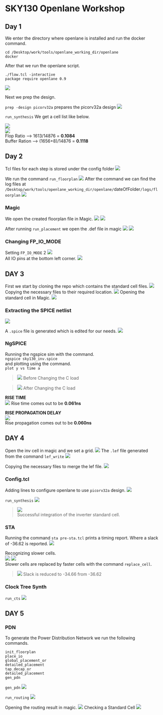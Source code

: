 # SKY130 Openlane Workshop

## Day 1
We enter the directory where openlane is installed and run the docker command.
``` 
cd /Desktop/work/tools/openlane_working_dir/openlane
docker
```
After that we run the openlane script.
```
./flow.tcl -interactive
package require openlane 0.9
```
![](https://imgur.com/YHyJgjd.png)

Next we prep the design.

```prep -design picorv32a```
prepares the picorv32a design
![](https://imgur.com/qPDwEhD.png)

```run_synthesis```
We get a cell list like below.  

![](https://imgur.com/vxPRTo8.png)  
![](https://imgur.com/y1APzSV.png)  
Flop Ratio --> 1613/14876 = **0.1084**  
Buffer Ration --> (1656+8)/14876 = **0.1118**

## Day 2 
Tcl files for each step is stored under the config folder
![](https://imgur.com/CTYy7sq.png)

We run the command ```run_floorplan```
![](https://imgur.com/0PW4oM1.png)
After the command we can find the log files at ```/Desktop/work/tools/openlane_working_dir/openlane/```dateOfFolder```/logs/floorplan```
![](https://imgur.com/DxrJu0w.png)

### Magic
We open the created floorplan file in Magic.
![](https://imgur.com/SHo97h1.png)
![](https://imgur.com/Xo0N0D0.png)  

After running ```run_placement``` we open the .def file in magic
![](https://imgur.com/hrIyiHy.png)
![](https://imgur.com/cOWFWiX.png)

### Changing FP_IO_MODE
Setting ```FP_IO_MODE``` 2
![](https://imgur.com/BO9Jee4.png)  
All IO pins at the bottom left corner.
![](https://imgur.com/foAzuiC.png)

## DAY 3
First we start by cloning the repo which contains the standard cell files.
![](https://imgur.com/xi1365k.png)
Copying the necessary files to their required location.
![](https://imgur.com/FWvW4nn.png)
Opening the standard cell in Magic.
![](https://imgur.com/4nHmjXz.png)

### Extracting the SPICE netlist

![](https://imgur.com/q6REiNh.png)

A ```.spice``` file is generated which is edited for our needs.
![](https://imgur.com/dhlCu4z.png)

### NgSPICE
Running the ngspice sim with the command.  
```ngspice sky130_inv.spice```  
and plotting using the command.  
```plot y vs time a```  
> ![](https://imgur.com/I2VOfK4.png) Before Changing the C load

> ![](https://imgur.com/d7gfv4Y.png) After Changing the C load

**RISE TIME**  
![](https://imgur.com/ovlagYa.png)
Rise time comes out to be **0.061ns**  
  

**RISE PROPAGATION DELAY**  
![](https://imgur.com/S9u8Jot.png)  
Rise propagation comes out to be **0.060ns**  

## DAY 4
Open the inv cell in magic and we set a grid.
![](https://imgur.com/alZmdjv.png)
The ```.lef``` file generated from the command ```lef_write```
![](https://imgur.com/MvGR66O.png)

Copying the necessary files to merge the lef file.
![](https://imgur.com/pKGkzwf.png)

### Config.tcl
Adding lines to configure openlane to use ```picorv32a``` design.
![](https://imgur.com/4ofyaYb.png)

```run_synthesis```
![](https://imgur.com/Fd8jgFA.png)

> ![](https://imgur.com/wAcwy6p.png)  
Successful integration of the inverter standard cell.  

### STA
Running the command ```sta pre-sta.tcl``` prints a timing report. Where a slack of -36.62 is reported. 
![](https://imgur.com/zWErPS2.png)

Recognizing slower cells.  
![](https://imgur.com/dVbb1bP.png)
![](https://imgur.com/2R0ddmM.png)  
Slower cells are replaced by faster cells with the command ```replace_cell```. 
> ![](https://imgur.com/lUxgN8c.png) Slack is reduced to -34.66 from -36.62

### Clock Tree Synth
```run_cts```
![](https://imgur.com/VpTFY3P.png)

## DAY 5
### PDN
To generate the Power Distribution Network we run the following commands.
```
init_floorplan
place_io
global_placement_or
detailed_placement
tap_decap_or
detailed_placement
gen_pdn
```
`gen_pdn`
![](https://imgur.com/Eqi2VNg.png)  

`run_routing`
![](https://imgur.com/5jXV9Cu.png)  

Opening the routing result in magic.
![](https://imgur.com/cF5OCXk.png)
Checking a Standard Cell
![](https://imgur.com/GblYJ6I.png)